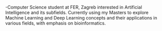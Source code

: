 -Computer Science student at FER, Zagreb interested in Artificial Intelligence and its subfields.
Currently using my Masters to explore Machine Learning and Deep Learning concepts and their applications in various fields, with emphasis on bioinformatics.
